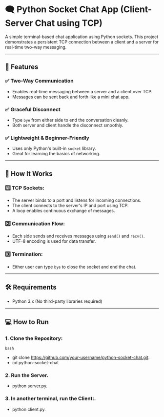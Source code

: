 # 🗨️ Python Socket Chat App (Client-Server Chat using TCP)

A simple terminal-based chat application using Python sockets. This project demonstrates a persistent TCP connection between a client and a server for real-time two-way messaging.

---

## 🎯 Features

### ✅ Two-Way Communication
- Enables real-time messaging between a server and a client over TCP.
- Messages can be sent back and forth like a mini chat app.

### ✅ Graceful Disconnect
- Type `bye` from either side to end the conversation cleanly.
- Both server and client handle the disconnect smoothly.

### ✅ Lightweight & Beginner-Friendly
- Uses only Python's built-in `socket` library.
- Great for learning the basics of networking.

---

## 🚀 How It Works

### 1️⃣ TCP Sockets:
- The server binds to a port and listens for incoming connections.
- The client connects to the server's IP and port using TCP.
- A loop enables continuous exchange of messages.

### 2️⃣ Communication Flow:
- Each side sends and receives messages using `send()` and `recv()`.
- UTF-8 encoding is used for data transfer.

### 3️⃣ Termination:
- Either user can type `bye` to close the socket and end the chat.

---

## 🛠️ Requirements

- Python 3.x
(No third-party libraries required)

---

## 💻 How to Run

### 1. Clone the Repository:
```bash```
- git clone https://github.com/your-username/python-socket-chat.git. 
- cd python-socket-chat
### 2. Run the Server.
- python server.py.
### 3. In another terminal, run the Client:.
- python client.py.
